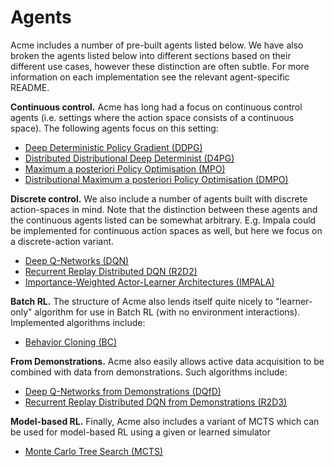 # Agents

Acme includes a number of pre-built agents listed below. We have also broken the
agents listed below into different sections based on their different use cases,
however these distinction are often subtle. For more information on each
implementation see the relevant agent-specific README.

**Continuous control.** Acme has long had a focus on continuous control agents
(i.e. settings where the action space consists of a continuous space). The
following agents focus on this setting:

-   [Deep Deterministic Policy Gradient (DDPG)](../acme/agents/ddpg/)
-   [Distributed Distributional Deep Determinist (D4PG)](../acme/agents/d4pg/)
-   [Maximum a posteriori Policy Optimisation (MPO)](../acme/agents/mpo/)
-   [Distributional Maximum a posteriori Policy Optimisation (DMPO)](../acme/agents/dmpo/)

**Discrete control.** We also include a number of agents built with discrete
action-spaces in mind. Note that the distinction between these agents and the
continuous agents listed can be somewhat arbitrary. E.g. Impala could be
implemented for continuous action spaces as well, but here we focus on a
discrete-action variant.

-   [Deep Q-Networks (DQN)](../acme/agents/dqn/)
-   [Recurrent Replay Distributed DQN (R2D2)](../acme/agents/r2d2/)
-   [Importance-Weighted Actor-Learner Architectures (IMPALA)](../acme/agents/impala/)

**Batch RL.** The structure of Acme also lends itself quite nicely to
"learner-only" algorithm for use in Batch RL (with no environment interactions).
Implemented algorithms include:

-   [Behavior Cloning (BC)](../acme/agents/bc/)

**From Demonstrations.** Acme also easily allows active data acquisition to be
combined with data from demonstrations. Such algorithms include:

-   [Deep Q-Networks from Demonstrations (DQfD)](../acme/agents/dqfd/)
-   [Recurrent Replay Distributed DQN from Demonstrations (R2D3)](../acme/agents/r2d3/)

**Model-based RL.** Finally, Acme also includes a variant of MCTS which can be
used for model-based RL using a given or learned simulator

-   [Monte Carlo Tree Search (MCTS)](../acme/agents/mcts/)
